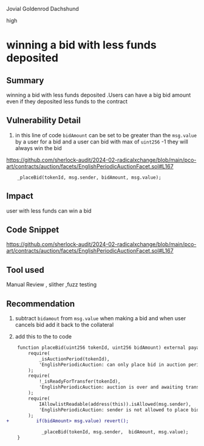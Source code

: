Jovial Goldenrod Dachshund

high

# winning a bid with less funds deposited

## Summary
winning a bid with less funds deposited .Users can have a big bid amount even if they deposited less funds to the contract

## Vulnerability Detail

1.  in this line of code  `bidAmount` can be set to be greater than the `msg.value` by a user for a bid and a user can bid
with max of  `uint256` -1  they will always win the bid

https://github.com/sherlock-audit/2024-02-radicalxchange/blob/main/pco-art/contracts/auction/facets/EnglishPeriodicAuctionFacet.sol#L167

```solidity 
    _placeBid(tokenId, msg.sender, bidAmount, msg.value);
```

## Impact
user with less funds can win a bid

## Code Snippet

https://github.com/sherlock-audit/2024-02-radicalxchange/blob/main/pco-art/contracts/auction/facets/EnglishPeriodicAuctionFacet.sol#L167

## Tool used

Manual Review , slither ,fuzz testing

## Recommendation
1. subtract `bidamout` from `msg.value` when making a bid and when user cancels bid add it back to the collateral


2. add this to the to code 

```diff
    function placeBid(uint256 tokenId, uint256 bidAmount) external payable {
        require(
            _isAuctionPeriod(tokenId),
            'EnglishPeriodicAuction: can only place bid in auction period'
        );
        require(
            !_isReadyForTransfer(tokenId),
            'EnglishPeriodicAuction: auction is over and awaiting transfer'
        );
        require(
            IAllowlistReadable(address(this)).isAllowed(msg.sender),
            'EnglishPeriodicAuction: sender is not allowed to place bid'
        );
+          if(bidAmount> msg.value) revert();

             _placeBid(tokenId, msg.sender,  bidAmount, msg.value);
    }
     
```
